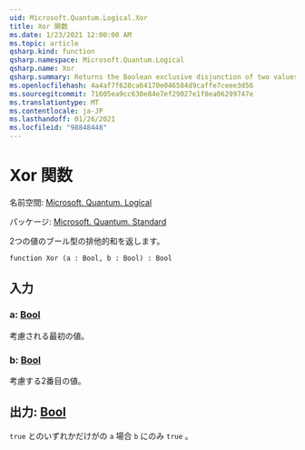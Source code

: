 ```yaml
---
uid: Microsoft.Quantum.Logical.Xor
title: Xor 関数
ms.date: 1/23/2021 12:00:00 AM
ms.topic: article
qsharp.kind: function
qsharp.namespace: Microsoft.Quantum.Logical
qsharp.name: Xor
qsharp.summary: Returns the Boolean exclusive disjunction of two values.
ms.openlocfilehash: 4a4af7f628ca64170e046584d9caffe7ceee3d56
ms.sourcegitcommit: 71605ea9cc630e84e7ef29027e1f0ea06299747e
ms.translationtype: MT
ms.contentlocale: ja-JP
ms.lasthandoff: 01/26/2021
ms.locfileid: "98848448"
---
```

# <a name="xor-function"></a>Xor 関数

名前空間: [Microsoft. Quantum. Logical](xref:Microsoft.Quantum.Logical)

パッケージ: [Microsoft. Quantum. Standard](https://nuget.org/packages/Microsoft.Quantum.Standard)


2つの値のブール型の排他的和を返します。

```qsharp
function Xor (a : Bool, b : Bool) : Bool
```


## <a name="input"></a>入力

### <a name="a--bool"></a>a: [Bool](xref:microsoft.quantum.lang-ref.bool)

考慮される最初の値。


### <a name="b--bool"></a>b: [Bool](xref:microsoft.quantum.lang-ref.bool)

考慮する2番目の値。



## <a name="output--bool"></a>出力: [Bool](xref:microsoft.quantum.lang-ref.bool)

`true` とのいずれかだけがの `a` 場合 `b` にのみ `true` 。